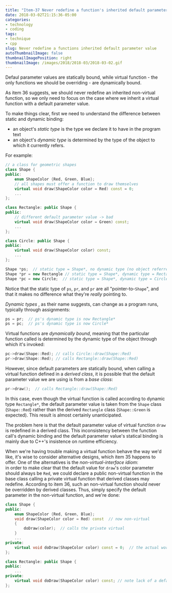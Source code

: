 ```yaml
---
title: "Item-37 Never redefine a function's inherited default parameter value"
date: 2018-03-02T21:15:36-05:00
categories:
- technology
- coding
tags:
- technique
- cpp
slug: Never redefine a functions inherited default parameter value
autoThumbnailImage: false
thumbnailImagePosition: right
thumbnailImage: /images/2018/2018-03/2018-03-02.gif
---
```


Defaul parameter values are statically bound, while virtual function - the only functions we should be overriding - are dynamically bound.
<!--more-->

As item 36 suggests, we should never redefine an inherited non-virtual function, so we only need to focus on the case where we inherit a virtual function with a default parameter value.

To make things clear, first we need to understand the difference between static and dynamic binding:

* an object's _static type_ is the type we declare it to have in the program text
* an object's _dynamic type_ is determined by the type of the object to which it currently refers. 

For example:

```cpp
// a class for geometric shapes
class Shape {
public:
    enum ShapeColor {Red, Green, Blue};
    // all shapes must offer a function to draw themselves
    virtual void draw(ShapeColor color = Red) const = 0;
    ...
};

class Rectangle: public Shape {
public:
    // different default parameter value -> bad
    virtual void draw(ShapeColor color = Green) const;
    ...
};

class Circle: public Shape {
public:
    virtual void draw(ShapeColor color) const;
    ...
};
```

```cpp
Shape *ps;  // static type = Shape*, no dynamic type (no object referred to)
Shape *pr = new Rectangle // static type = Shape*, dynamic type = Rectangle*
Shape *pc = new Circle;  // static type = Shape*, dynamic type = Circle*
```

Notice that the static type of `ps`, `pr`, and `pr` are all "pointer-to-`Shape`", and that it makes no difference what they're _really_ pointing to.

_Dynamic types_ , as their name suggests,  can change as a program runs, typically through assignments:

```cpp
ps = pr;  // ps's dynamic type is now Rectangle*
ps = pc;  // ps's dynamic type is now Circle*
```

Virtual functions are _dynamically bound_, meaning that the particular function called is determined by the dynamic type of the object through which it's invoked:

```cpp
pc->draw(Shape::Red); // calls Circle::draw(Shape::Red)
pr->draw(Shape::Red); // calls Rectangle::draw(Shape::Red)
```

However, since default parameters are statically bound, when calling a virtual function defined in a _derived class_, it is possible that the default parameter value we are using is from a _base class_:

```cpp
pr->draw();  // calls Rectangle::draw(Shape::Red)
```

In this case, even though the virtual function is called according to dynamic type `Rectangle*`, the default parameter value is taken from the `Shape` class (`Shape::Red`) rather than the derived `Rectangle` class (`Shape::Green` is expected). This result is almost certainly unanticipated.

The problem here is that the default parameter value of virtual function `draw` is redefined in a derived class. This inconsistency between the function call's dynamic binding and the default parameter value's statical binding is mainly due to C++'s insistence on runtime efficiency.

When we're having trouble making a virtual function behave the way we'd like, it's wise to consider alternative designs, which item 35 happens to offer. One of the alternatives is the _non-virtual-interface idiom_:   
in order to make clear that the default value for `draw`'s color parameter should always be `Red`, we could declare a public non-virtual function in the base class calling a private virtual function that derived classes may redefine. According to item 36, such an non-virtual function should never be overridden by derived classes. Thus, simply specify the default parameter in the non-virtual function, and we're done:

```cpp
class Shape {
public:
    enum ShapeColor {Red, Green, Blue};
    void draw(ShapeColor color = Red) const  // now non-virtual
    {
        doDraw(color);  // calls the private virtual
    }
    ...
private:
    virtual void doDraw(ShapeColor color) const = 0;  // the actual work is done in this func
};

class Rectangle: public Shape {
public:
    ...
private:
    virtual void doDraw(ShapeColor color) const; // note lack of a default param value
};
```
